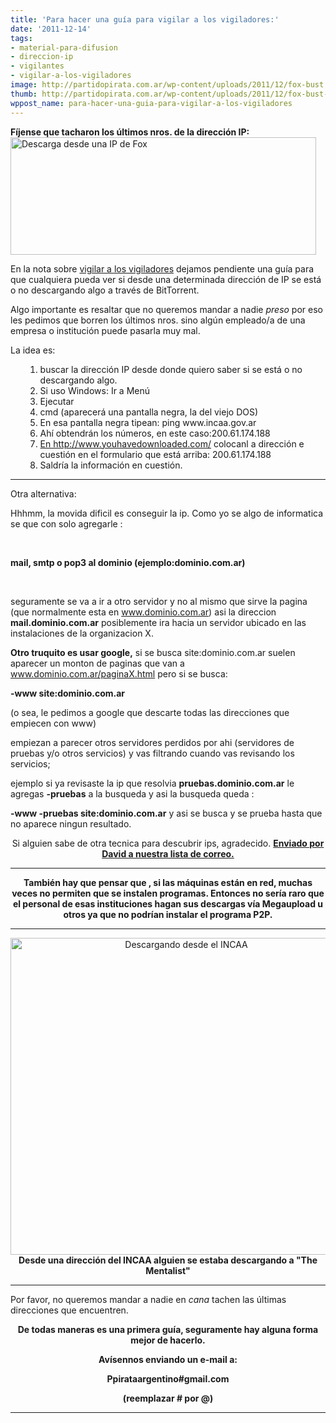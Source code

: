 ```yaml
---
title: 'Para hacer una guía para vigilar a los vigiladores:'
date: '2011-12-14'
tags:
- material-para-difusion
- direccion-ip
- vigilantes
- vigilar-a-los-vigiladores
image: http://partidopirata.com.ar/wp-content/uploads/2011/12/fox-bust.jpg
thumb: http://partidopirata.com.ar/wp-content/uploads/2011/12/fox-bust-150x150.jpg
wppost_name: para-hacer-una-guia-para-vigilar-a-los-vigiladores
---
```


<strong>Fíjense que tacharon los últimos nros. de la dirección IP:</strong>
<a href="http://partidopirata.com.ar/wp-content/uploads/2011/12/fox-bust.jpg"><img class="aligncenter size-full wp-image-2571" title="fox-bust" src="http://partidopirata.com.ar/wp-content/uploads/2011/12/fox-bust.jpg" alt="Descarga desde una IP de Fox" width="489" height="188" /></a>

En la nota sobre <a href="http://partidopirata.com.ar/2568/para-perseguir-a-los-perseguidores-desde-las-ip-de-los-grandes-estudios-tambien-se-decarga-material">vigilar a los vigiladores</a> dejamos pendiente una guía para que cualquiera pueda ver si desde una determinada dirección de IP se está o no descargando algo a través de BitTorrent.

Algo importante es resaltar que no queremos mandar a nadie <em>preso </em>por eso les pedimos que borren los últimos nros. sino algún empleado/a de una empresa o institución puede pasarla muy mal.

La idea es:
<ol>
<ol>
	<li>buscar la dirección IP desde donde quiero saber si se está o no descargando algo.</li>
	<li>Si uso Windows: Ir a Menú</li>
	<li>Ejecutar</li>
	<li>cmd (aparecerá una pantalla negra, la del viejo DOS)</li>
	<li>En esa pantalla negra tipean: ping www.incaa.gov.ar</li>
	<li>Ahí obtendrán los números, en este caso:200.61.174.188</li>
	<li><a href="http://www.youhavedownloaded.com/" target="_blank">En http://www.youhavedownloaded.com/</a> colocanl a dirección e cuestión en el formulario que está arriba:
200.61.174.188</li>
	<li>Saldría la información en cuestión.</li>
</ol>
</ol>

<hr />

Otra alternativa:

Hhhmm, la movida dificil es conseguir la ip.
Como yo se algo de informatica se que con solo agregarle :

&nbsp;

<strong>mail, smtp o pop3 al dominio (ejemplo:dominio.com.ar)</strong>

&nbsp;

seguramente se va a ir a otro servidor y no al mismo que sirve la pagina (que normalmente esta en www.dominio.com.ar) asi la direccion<strong> mail.dominio.com.ar</strong> posiblemente ira hacia un servidor ubicado en las instalaciones de la organizacion X.

<strong>Otro truquito es usar google,</strong> si se busca site:dominio.com.ar suelen aparecer un monton de paginas que van a www.dominio.com.ar/paginaX.html pero si se busca:

<strong>-www site:dominio.com.ar</strong>

(o sea, le pedimos a google que descarte todas las direcciones que empiecen con www)

empiezan a parecer otros servidores perdidos por ahi (servidores de pruebas y/o otros servicios) y vas filtrando cuando vas revisando los servicios;

ejemplo si ya revisaste la ip que resolvia <strong>pruebas.dominio.com.ar</strong> le agregas <strong>-pruebas</strong> a la busqueda y asi la busqueda queda :

<strong>-www -pruebas site:dominio.com.ar</strong> y asi se busca y se prueba hasta que no aparece ningun resultado.
<p style="text-align: center;">Si alguien sabe de otra tecnica para descubrir ips, agradecido.
<strong><a href="http://lists.partidopirata.com.ar/pipermail/general-partidopirata.com.ar/2011-December/013784.html" target="_blank">Enviado por David a nuestra lista de correo.</a></strong></p>
<p style="text-align: center;"><strong>
</strong></p>


<hr />
<p style="text-align: center;"><strong>También hay que pensar que , si las máquinas están en red, muchas veces no permiten que se instalen programas. Entonces no sería raro que el personal de esas instituciones hagan sus descargas vía Megaupload u otros ya que no podrían instalar el programa P2P.</strong></p>


<hr />
<p style="text-align: center;"><a href="http://partidopirata.com.ar/wp-content/uploads/2011/12/Screenshot-at-2011-12-14-18_17_53.png"><img class="aligncenter size-full wp-image-2578" title="Screenshot at 2011-12-14 18_17_53" src="http://partidopirata.com.ar/wp-content/uploads/2011/12/Screenshot-at-2011-12-14-18_17_53.png" alt="Descargando desde el INCAA" width="547" height="507" /></a>
<strong>Desde una dirección del INCAA alguien se estaba descargando a "The Mentalist"</strong></p>


<hr />

Por favor, no queremos mandar a nadie en <em>cana </em>tachen las últimas direcciones que encuentren.
<p style="text-align: center;"><strong>De todas maneras es una primera guía, seguramente hay alguna forma mejor de hacerlo.</strong></p>
<p style="text-align: center;"><strong>Avísennos enviando un e-mail a:</strong></p>
<p style="text-align: center;"><strong>Ppirataargentino#gmail.com</strong></p>
<p style="text-align: center;"><strong>(reemplazar # por @)</strong></p>


<hr />

&nbsp;

